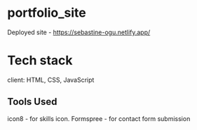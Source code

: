 # portfolio_site
Deployed site - https://sebastine-ogu.netlify.app/

# Tech stack
client: HTML, CSS, JavaScript

## Tools Used 
icon8 - for skills icon.
Formspree - for contact form submission
